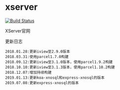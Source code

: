 # xserver
[![Build Status](https://travis-ci.com/cheneyweb/page-xserver.svg?branch=master)](https://travis-ci.com/cheneyweb/page-xserver)

XServer官网

更新日志
>
	2018.01.28:更新iview至2.9.0版本
	2018.03.31:使用parcel1.7.0构建
	2018.09.12:更新iview至3.1.0版本，使用parcel1.9.2构建
	2018.10.10:更新iview至3.1.3版本，使用parcel1.10.2构建
	2018.12.07:增加持续构建
	2019.01.13:更新koa-xnosql和express-xnosql的版本
	2019.07.08:更新express-xnosql的版本
	
